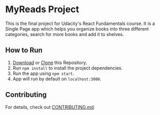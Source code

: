# MyReads Project

This is the final project for Udacity's React Fundamentals course. It is a Single Page app which helps you organize books into three different categories, search for more books and add it to shelves.

## How to Run

1. [Download](https://github.com/olkruglova/reactnd-project-myreads-starter/archive/master.zip) or [Clone](https://github.com/olkruglova/reactnd-project-myreads-starter.git) this Repository.
2. Run `npm install` to install the project dependencies.
3. Run the app using `npm start`.
4. App will run by default on `localhost:3000`.

## Contributing

For details, check out [CONTRIBUTING.md](CONTRIBUTING.md).
